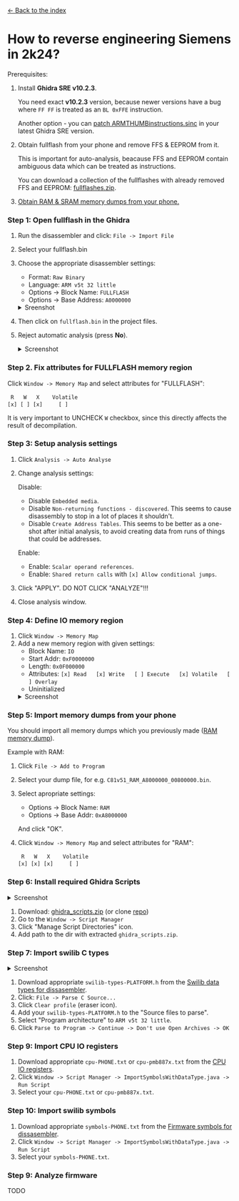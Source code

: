 [← Back to the index](./index.md)

# How to reverse engineering Siemens in 2k24?
Prerequisites:
1. Install **Ghidra SRE v10.2.3**.

   You need exact **v10.2.3** version, because newer versions have a bug where `FF FF` is treated as an `BL 0xFFE` instruction.

   Another option - you can [patch ARMTHUMBinstructions.sinc](./fixing-ARMTHUMBinstructions.sinc.md) in your latest Ghidra SRE version.

2. Obtain fullflash from your phone and remove FFS & EEPROM from it.

   This is important for auto-analysis, beacause FFS and EEPROM contain ambiguous data which can be treated as instructions.

   You can download a collection of the fullflashes with already removed FFS and EEPROM: [fullflashes.zip](https://github.com/siemens-mobile-hacks/elfloader3/releases/download/v0/fullflashes.zip).
    
3. [Obtain RAM & SRAM memory dumps from your phone.](./memory-dump.md)

### Step 1: Open fullflash in the Ghidra
1. Run the disassembler and click: `File -> Import File`
2. Select your fullflash.bin
3. Choose the appropriate disassembler settings:
    - Format: `Raw Binary`
    - Language: `ARM v5t 32 little`
    - Options -> Block Name: `FULLFLASH`
    - Options -> Base Address: `A0000000`
   <details>
        <summary>Sreenshot</summary>
        <img src="img/open-options.png" alt="" />
        <img src="img/open-options2.png" alt="" />
    </details>

5. Then click on `fullflash.bin` in the project files.
6. Reject automatic analysis (press **No**).
    <details>
        <summary>Screenshot</summary>
        <img src="img/no-analyze.png" alt="" />
    </details>

### Step 2. Fix attributes for FULLFLASH memory region
Click `Window -> Memory Map` and select attributes for "FULLFLASH":

   ```
    R   W   X    Volatile
   [x] [ ] [x]     [ ]
   ```
It is very important to UNCHECK `W` checkbox, since this directly affects the result of decompilation.

### Step 3: Setup analysis settings
1. Click `Analysis -> Auto Analyse`
2. Change analysis settings:

    Disable:

   - Disable `Embedded media`.
   - Disable `Non-returning functions - discovered`. This seems to cause disassembly to stop in a lot of places it shouldn't.
   - Disable `Create Address Tables`. This seems to be better as a one-shot after initial analysis, to avoid creating data from runs of things that could be addresses.

    Enable:

   - Enable: `Scalar operand references`.
   - Enable: `Shared return calls` with `[x] Allow conditional jumps`.

4. Click "APPLY". DO NOT CLICK "ANALYZE"!!!
5. Close analysis window.

### Step 4: Define IO memory region
1. Click `Window -> Memory Map`
2. Add a new memory region with given settings:
   - Block Name: `IO`
   - Start Addr: `0xF0000000`
   - Length: `0x0F000000`
   - Attributes: `[x] Read   [x] Write   [ ] Execute   [x] Volatile   [ ] Overlay`
   - Uninitialized
   <details>
        <summary>Screenshot</summary>
        <img src="img/io-memory-region.png" alt="" />
   </details>

### Step 5: Import memory dumps from your phone
You should import all memory dumps which you previously made ([RAM memory dump](./memory-dump.md)).

Example with RAM:
1. Click `File -> Add to Program`
2. Select your dump file, for e.g. `C81v51_RAM_A8000000_00800000.bin`.
3. Select apropriate settings:
   - Options -> Block Name: `RAM`
   - Options -> Base Addr: `0xA8000000`

   And click "OK".
4. Click `Window -> Memory Map` and select attributes for "RAM":

   ```
    R   W   X    Volatile
   [x] [x] [x]     [ ]
   ```

### Step 6: Install required Ghidra Scripts

<details>
     <summary>Screenshot</summary>
     <img src="img/add-scripts-dirs.png" alt="" />
</details>

1. Download: [ghidra_scripts.zip](https://github.com/siemens-mobile-hacks/ghidra_scripts/archive/refs/heads/main.zip) (or clone [repo](https://github.com/siemens-mobile-hacks/ghidra_scripts))
2. Go to the `Window -> Script Manager`
3. Click "Manage Script Directories" icon.
4. Add path to the dir with extracted `ghidra_scripts.zip`.

### Step 7: Import swilib C types

<details>
     <summary>Screenshot</summary>
     <img src="img/parse-c-source.png" alt="" />
</details>

1. Download appropriate `swilib-types-PLATFORM.h` from the [Swilib data types for dissasembler](https://siemens-mobile-hacks.github.io/web-dev-tools/re#swilib-types).
2. Click: `File -> Parse C Source...`
3. Click `Clear profile` (eraser icon).
4. Add your `swilib-types-PLATFORM.h` to the "Source files to parse".
5. Select "Program architecture" to `ARM v5t 32 little`.
6. Click `Parse to Program -> Continue -> Don't use Open Archives -> OK`

### Step 9: Import CPU IO registers
1. Download appropriate `cpu-PHONE.txt` or `cpu-pmb887x.txt` from the [CPU IO registers](https://siemens-mobile-hacks.github.io/web-dev-tools/re#cpu-registers).
2. Click `Window -> Script Manager -> ImportSymbolsWithDataType.java -> Run Script`
3. Select your `cpu-PHONE.txt` or `cpu-pmb887x.txt`.

### Step 10: Import swilib symbols
1. Download appropriate `symbols-PHONE.txt` from the [Firmware symbols for dissasembler](https://siemens-mobile-hacks.github.io/web-dev-tools/re#swilib-symbols).
2. Click `Window -> Script Manager -> ImportSymbolsWithDataType.java -> Run Script`
3. Select your `symbols-PHONE.txt`.

### Step 9: Analyze firmware
TODO
